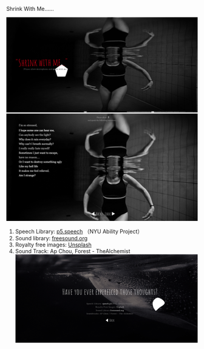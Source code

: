 Shrink With Me......

![screenshot](/assets/screenshot/screenshot01.png)
![screenshot](/assets/screenshot/screenshot02.png)

1. Speech Library: [p5.speech](http://ability.nyu.edu/p5.js-speech/) （NYU Ability Project）
2. Sound library: [freesound.org](https://freesound.org/)
3. Royalty free images: [Unsplash](https://unsplash.com)
4. Sound Track: Ap Chou, Forest - TheAlchemist
![screenshot](/assets/screenshot/screenshot03.png)
